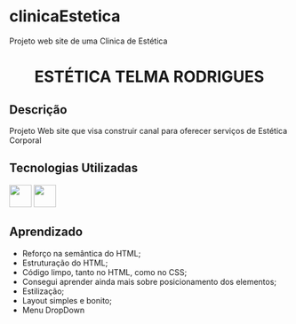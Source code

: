 # clinicaEstetica
Projeto web site de uma Clinica de Estética

<h1 align="center">ESTÉTICA TELMA RODRIGUES</h1>

## Descrição

<p>Projeto Web site que visa construir canal para oferecer serviços de Estética Corporal</p>

## Tecnologias Utilizadas
<img src="https://cdn.jsdelivr.net/gh/devicons/devicon/icons/html5/html5-original.svg" width="40" height="40"/> 
<img src="https://cdn.jsdelivr.net/gh/devicons/devicon/icons/css3/css3-original.svg" width="40" height="40" /> 

## Aprendizado

* Reforço na semântica do HTML;
* Estruturação do HTML;
* Código limpo, tanto no HTML, como no CSS;
* Consegui aprender ainda mais sobre posicionamento dos elementos;
* Estilização;
* Layout simples e bonito;
* Menu DropDown



